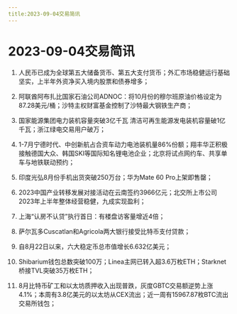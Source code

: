 ```yaml
---
title:2023-09-04交易简讯
---
```

# 2023-09-04交易简讯
1. 人民币已成为全球第五大储备货币、第五大支付货币；外汇市场稳健运行基础坚实，上半年外资净买入境内股票和债券增多；

2. 阿联酋阿布扎比国家石油公司ADNOC：将10月份的穆尔班原油价格设定为87.28美元/桶；沙特主权财富基金控制了沙特最大钢铁生产商；

3. 国家能源集团电力装机容量突破3亿千瓦 清洁可再生能源发电装机容量破1亿千瓦；浙江绿电交易用户破万；

4. 1-7月宁德时代、中创新航占合资车动力电池装机量86%份额；翔丰华正积极接触德国大众、韩国SKI等国际知名锂电池企业；北京将试点网约车、共享单车与地铁联动预约；

5. 印度光弘8月份手机出货突破250万台；华为Mate 60 Pro上架即售罄；

6. 2023中国产业转移发展对接活动在云南签约3966亿元；北交所上市公司2023年上半年整体经营稳健，九成实现盈利；

7. 上海“认房不认贷”执行首日：有楼盘访客量增近4倍；

8. 萨尔瓦多Cuscatlan和Agricola两大银行接受比特币支付贷款；

9. 自8月22日以来，六大稳定币总市值增长6.632亿美元；

10. Shibarium钱包总数突破100万；Linea主网已转入超3.6万枚ETH；Starknet桥接TVL突破35万枚ETH；

11. 8月比特币矿工和以太坊质押收入出现普跌，灰度GBTC交易额逆势上涨4.1%；本周有3.8亿美元的以太坊从CEX流出；近一周有15967.87枚BTC流出交易所钱包；